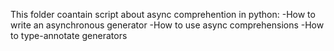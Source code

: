 This folder coantain script about async comprehention in python:
-How to write an asynchronous generator
-How to use async comprehensions
-How to type-annotate generators
